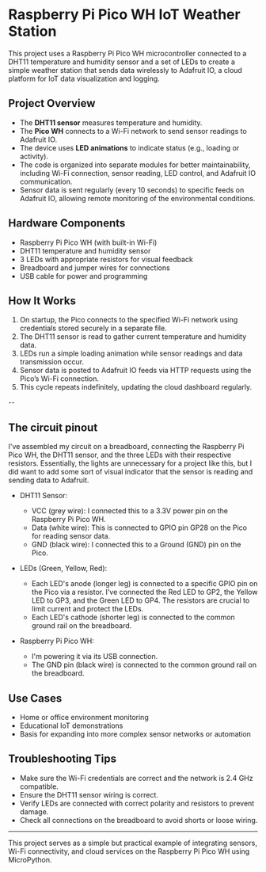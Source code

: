 # Raspberry Pi Pico WH IoT Weather Station

This project uses a Raspberry Pi Pico WH microcontroller connected to a DHT11 temperature and humidity sensor and a set of LEDs to create a simple weather station that sends data wirelessly to Adafruit IO, a cloud platform for IoT data visualization and logging.

## Project Overview

- The **DHT11 sensor** measures temperature and humidity.
- The **Pico WH** connects to a Wi-Fi network to send sensor readings to Adafruit IO.
- The device uses **LED animations** to indicate status (e.g., loading or activity).
- The code is organized into separate modules for better maintainability, including Wi-Fi connection, sensor reading, LED control, and Adafruit IO communication.
- Sensor data is sent regularly (every 10 seconds) to specific feeds on Adafruit IO, allowing remote monitoring of the environmental conditions.

## Hardware Components

- Raspberry Pi Pico WH (with built-in Wi-Fi)  
- DHT11 temperature and humidity sensor  
- 3 LEDs with appropriate resistors for visual feedback  
- Breadboard and jumper wires for connections  
- USB cable for power and programming  

## How It Works

1. On startup, the Pico connects to the specified Wi-Fi network using credentials stored securely in a separate file.
2. The DHT11 sensor is read to gather current temperature and humidity data.
3. LEDs run a simple loading animation while sensor readings and data transmission occur.
4. Sensor data is posted to Adafruit IO feeds via HTTP requests using the Pico’s Wi-Fi connection.
5. This cycle repeats indefinitely, updating the cloud dashboard regularly.

--
## The circuit pinout

I've assembled my circuit on a breadboard, connecting the Raspberry Pi Pico WH, the DHT11 sensor, and the three LEDs with their respective resistors. Essentially, the lights are unnecessary for a project like this, but I did want to add some sort of visual indicator that the sensor is reading and sending data to Adafruit.
- DHT11 Sensor:
  - VCC (grey wire): I connected this to a 3.3V power pin on the Raspberry Pi Pico WH.
  - Data (white wire): This is connected to GPIO pin GP28 on the Pico for reading sensor data.
  - GND (black wire): I connected this to a Ground (GND) pin on the Pico.

- LEDs (Green, Yellow, Red):
  - Each LED's anode (longer leg) is connected to a specific GPIO pin on the Pico via a resistor. I've connected the Red LED to GP2, the Yellow LED to GP3, and the Green LED to GP4. The resistors are crucial to limit current and protect the LEDs.
  - Each LED's cathode (shorter leg) is connected to the common ground rail on the breadboard.

- Raspberry Pi Pico WH:
  - I'm powering it via its USB connection.
  - The GND pin (black wire) is connected to the common ground rail on the breadboard.

## Use Cases

- Home or office environment monitoring  
- Educational IoT demonstrations  
- Basis for expanding into more complex sensor networks or automation  

## Troubleshooting Tips

- Make sure the Wi-Fi credentials are correct and the network is 2.4 GHz compatible.  
- Ensure the DHT11 sensor wiring is correct.
- Verify LEDs are connected with correct polarity and resistors to prevent damage.  
- Check all connections on the breadboard to avoid shorts or loose wiring.

---

This project serves as a simple but practical example of integrating sensors, Wi-Fi connectivity, and cloud services on the Raspberry Pi Pico WH using MicroPython.
